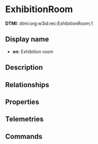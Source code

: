 # ExhibitionRoom
**DTMI:** dtmi:org:w3id:rec:ExhibitionRoom;1
## Display name
- **en:** Exhibition room
## Description
## Relationships
## Properties
## Telemetries
## Commands
